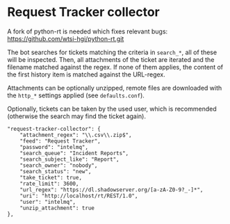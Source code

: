 Request Tracker collector
=========================

A fork of python-rt is needed which fixes relevant bugs:
https://github.com/wtsi-hgi/python-rt.git

The bot searches for tickets matching the criteria in `search_*`, all of these
will be inspected. Then, all attachments of the ticket are iterated and the
filename matched against the regex. If none of them applies, the content of the
first history item is matched against the URL-regex.

Attachments can be optionally unzipped, remote files are downloaded with the
`http_*` settings applied (see `defaults.conf`).

Optionally, tickets can be taken by the used user, which is recommended
(otherwise the search may find the ticket again).

    "request-tracker-collector": {
        "attachment_regex": "\\.csv\\.zip$",
        "feed": "Request Tracker",
        "password": "intelmq",
        "search_queue": "Incident Reports",
        "search_subject_like": "Report",
        "search_owner": "nobody",
        "search_status": "new",
        "take_ticket": true,
        "rate_limit": 3600,
        "url_regex": "https://dl.shadowserver.org/[a-zA-Z0-9?_-]*",
        "uri": "http://localhost/rt/REST/1.0",
        "user": "intelmq",
        "unzip_attachment": true
    },

